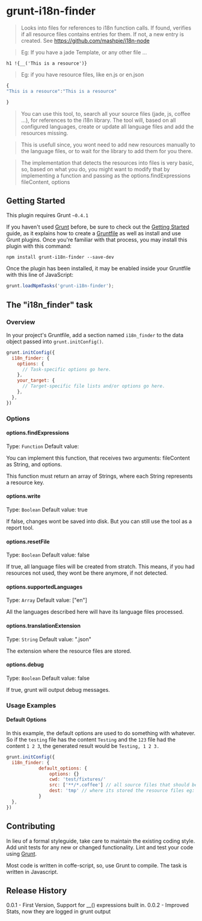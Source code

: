 # grunt-i18n-finder

> Looks into files for references to i18n function calls. If found, verifies if all resource files contains entries for them. If not, a new entry is created. See https://github.com/mashpie/i18n-node

> Eg: If you have a jade Template, or any other file ...

```jade
h1 !{__('This is a resource')}
```
> Eg: if you have resource files, like en.js or en.json

```js
{
"This is a resource":"This is a resource"

}
```
> You can use this tool, to, search all your source files (jade, js, coffee ...), for references to the i18n library. The tool will, based on all configured languages, create or update all language files and add the resources missing.


> This is usefull since, you wont need to add new resources manually to the language files, or to wait for the library to add them for you there.

> The implementation that detects the resources into files is very basic, so, based on what you do, you might want to modify that by implementing a function and passing as the options.findExpressions fileContent, options




## Getting Started
This plugin requires Grunt `~0.4.1`

If you haven't used [Grunt](http://gruntjs.com/) before, be sure to check out the [Getting Started](http://gruntjs.com/getting-started) guide, as it explains how to create a [Gruntfile](http://gruntjs.com/sample-gruntfile) as well as install and use Grunt plugins. Once you're familiar with that process, you may install this plugin with this command:

```shell
npm install grunt-i18n-finder --save-dev
```

Once the plugin has been installed, it may be enabled inside your Gruntfile with this line of JavaScript:

```js
grunt.loadNpmTasks('grunt-i18n-finder');
```

## The "i18n_finder" task

### Overview
In your project's Gruntfile, add a section named `i18n_finder` to the data object passed into `grunt.initConfig()`.

```js
grunt.initConfig({
  i18n_finder: {
    options: {
      // Task-specific options go here.
    },
    your_target: {
      // Target-specific file lists and/or options go here.
    },
  },
})
```

### Options

#### options.findExpressions
Type: `Function`
Default value:

You can implement this function, that receives two arguments: fileContent as String, and options.

This function must return an array of Strings, where each String represents a resource key.

#### options.write
Type: `Boolean`
Default value: true

If false, changes wont be saved into disk. But you can still use the tool as a report tool.

#### options.resetFile
Type: `Boolean`
Default value: false

If true, all language files will be created from stratch. This means, if you had resources not used, they wont be there anymore, if not detected.


#### options.supportedLanguages
Type: `Array`
Default value: ["en"]

All the languages described here will have its language files processed.


#### options.translationExtension
Type: `String`
Default value: ".json"

The extension where the resource files are stored.

#### options.debug
Type: `Boolean`
Default value: false

If true, grunt will output debug messages.

### Usage Examples

#### Default Options
In this example, the default options are used to do something with whatever. So if the `testing` file has the content `Testing` and the `123` file had the content `1 2 3`, the generated result would be `Testing, 1 2 3.`

```js
grunt.initConfig({
  i18n_finder: {
			default_options: {
				options: {}
				cwd: 'test/fixtures/'
				src: ['**/*.coffee'] // all source files that should be analyzed for i18n references
				dest: 'tmp' // where its stored the resource files eg: en.json
			}
  },
})
```


## Contributing
In lieu of a formal styleguide, take care to maintain the existing coding style. Add unit tests for any new or changed functionality. Lint and test your code using [Grunt](http://gruntjs.com/).

Most code is written in coffe-script, so, use Grunt to compile. The task is written in Javascript.

## Release History
0.0.1 - First Version, Support for __() expressions built in.
0.0.2 - Improved Stats, now they are logged in grunt output
